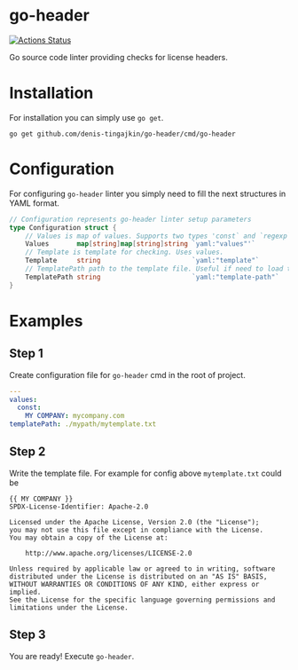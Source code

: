 # go-header
[![Actions Status](https://github.com/denis-tingajkin/go-header/workflows/ci/badge.svg)](https://github.com/denis-tingajkin/go-header/actions)

Go source code linter providing checks for license headers.

# Installation

For installation you can simply use `go get`.

```
go get github.com/denis-tingajkin/go-header/cmd/go-header
```

# Configuration

For configuring `go-header` linter you simply need to fill the next structures in YAML format.
```go
// Configuration represents go-header linter setup parameters
type Configuration struct {
	// Values is map of values. Supports two types 'const` and `regexp`. Values can be used recursively.
	Values       map[string]map[string]string `yaml:"values"'`
	// Template is template for checking. Uses values.
	Template     string                       `yaml:"template"`
	// TemplatePath path to the template file. Useful if need to load the template from a specific file.
	TemplatePath string                       `yaml:"template-path"`
}
```

# Examples

## Step 1
Create configuration file for `go-header` cmd in the root of project.
```yaml
---
values:
  const:
    MY COMPANY: mycompany.com
templatePath: ./mypath/mytemplate.txt
```
## Step 2 
Write the template file. For example for config above `mytemplate.txt` could be
```text
{{ MY COMPANY }}
SPDX-License-Identifier: Apache-2.0

Licensed under the Apache License, Version 2.0 (the "License");
you may not use this file except in compliance with the License.
You may obtain a copy of the License at:

    http://www.apache.org/licenses/LICENSE-2.0

Unless required by applicable law or agreed to in writing, software
distributed under the License is distributed on an "AS IS" BASIS,
WITHOUT WARRANTIES OR CONDITIONS OF ANY KIND, either express or implied.
See the License for the specific language governing permissions and
limitations under the License.
```
## Step 3 
You are ready! Execute `go-header`. 
